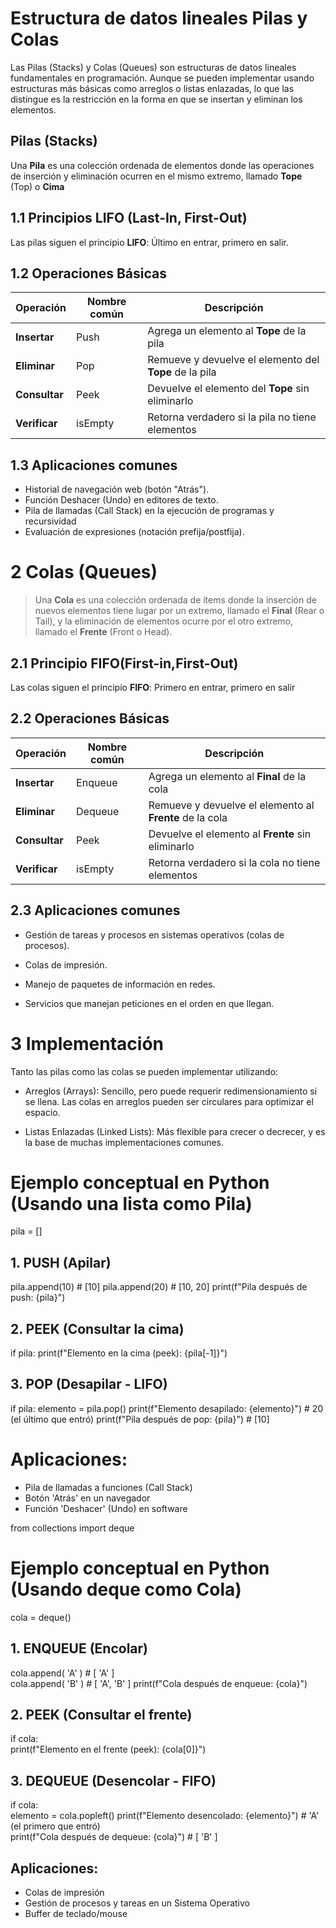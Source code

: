 # Estructura de datos lineales Pilas y Colas

Las Pilas (Stacks) y Colas (Queues) son estructuras de datos lineales fundamentales en programación. Aunque se pueden implementar usando estructuras más básicas como arreglos o listas enlazadas, lo que las distingue es la restricción en la forma en que se insertan y eliminan los elementos.
## Pilas (Stacks)

Una **Pila** es una colección ordenada de elementos donde las operaciones de inserción y eliminación ocurren en el mismo extremo, llamado **Tope** (Top) o **Cima**

## 1.1 Principios LIFO (Last-In, First-Out)

Las pilas siguen el principio **LIFO**: Último en entrar, primero en salir.

## 1.2 Operaciones Básicas

Operación | Nombre común |  Descripción |
|---------|--------------|------------|  
**Insertar**| Push|     Agrega un elemento al **Tope** de la pila  
**Eliminar**| Pop| Remueve y devuelve el elemento del **Tope** de la pila  
**Consultar**| Peek | Devuelve el elemento del **Tope** sin eliminarlo  
**Verificar** | isEmpty | Retorna verdadero si la pila no tiene elementos

## 1.3 Aplicaciones comunes 
- Historial de navegación web (botón "Atrás").  
 - Función Deshacer (Undo) en editores de texto.  
 - Pila de llamadas (Call Stack) en la ejecución de programas y recursividad   
 - Evaluación de expresiones (notación prefija/postfija).

# 2 Colas (Queues)

>Una **Cola** es una colección ordenada de ítems donde la inserción de nuevos elementos tiene lugar por un extremo, llamado el **Final** (Rear o Tail), y la eliminación de elementos ocurre por el otro extremo, llamado el **Frente** (Front o Head).

## 2.1 Principio FIFO(First-in,First-Out)

Las colas siguen el principio **FIFO**: Primero en entrar, primero en salir

## 2.2 Operaciones Básicas

Operación | Nombre común |  Descripción |
|---------|--------------|------------|  
**Insertar**| Enqueue|     Agrega un elemento al **Final** de la cola  
**Eliminar**| Dequeue| Remueve y devuelve el elemento al **Frente** de la cola  
**Consultar**| Peek | Devuelve el elemento al **Frente** sin eliminarlo  
**Verificar** | isEmpty | Retorna verdadero si la cola no tiene elementos

## 2.3 Aplicaciones comunes
- Gestión de tareas y procesos en sistemas operativos (colas de procesos).

- Colas de impresión.

- Manejo de paquetes de información en redes.

- Servicios que manejan peticiones en el orden en que llegan.

# 3 Implementación

Tanto las pilas como las colas se pueden implementar utilizando:

- Arreglos (Arrays): Sencillo, pero puede requerir redimensionamiento si se llena. Las colas en arreglos pueden ser circulares para optimizar el espacio.

- Listas Enlazadas (Linked Lists): Más flexible para crecer o decrecer, y es la base de muchas implementaciones comunes.

# Ejemplo conceptual en Python (Usando una lista como Pila)

pila = []

## 1. PUSH (Apilar)
pila.append(10) # [10]
pila.append(20) # [10, 20]
print(f"Pila después de push: {pila}")

## 2. PEEK (Consultar la cima)
if pila:
    print(f"Elemento en la cima (peek): {pila[-1]}")

## 3. POP (Desapilar - LIFO)
if pila:
    elemento = pila.pop()
    print(f"Elemento desapilado: {elemento}") # 20 (el último que entró)
    print(f"Pila después de pop: {pila}")     # [10]

# Aplicaciones:
 - Pila de llamadas a funciones (Call Stack)
 - Botón 'Atrás' en un navegador
 - Función 'Deshacer' (Undo) en software

 from collections import deque

# Ejemplo conceptual en Python (Usando deque como Cola)

cola = deque()

## 1. ENQUEUE (Encolar)
cola.append( 'A' ) # [ 'A' ]   
cola.append( 'B' ) # [ 'A', 'B' ]
print(f"Cola después de enqueue: {cola}")

## 2. PEEK (Consultar el frente)
if cola:  
    print(f"Elemento en el frente (peek): {cola[0]}")

## 3. DEQUEUE (Desencolar - FIFO)
if cola:  
    elemento = cola.popleft()
    print(f"Elemento desencolado: {elemento}") 
     # 'A' (el primero que entró)  
    print(f"Cola después de dequeue: {cola}") # [ 'B' ]

## Aplicaciones:
- Colas de impresión
- Gestión de procesos y tareas en un Sistema Operativo
- Buffer de teclado/mouse